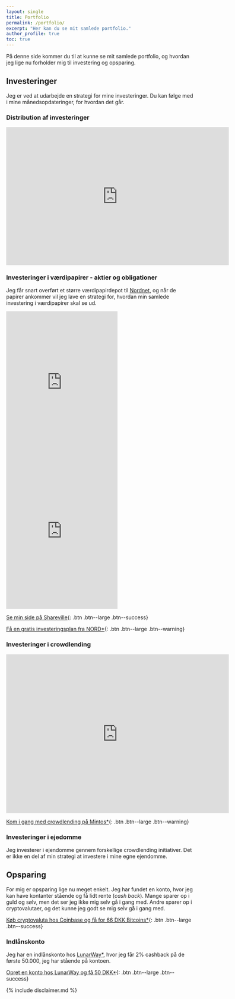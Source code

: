 ```yaml
---
layout: single
title: Portfolio
permalink: /portfolio/
excerpt: "Her kan du se mit samlede portfolio."
author_profile: true
toc: true
---
```


På denne side kommer du til at kunne se mit samlede portfolio, og hvordan jeg lige nu forholder mig til investering og opsparing.

## Investeringer

Jeg er ved at udarbejde en strategi for mine investeringer. Du kan følge med i mine månedsopdateringer, for hvordan det går.

### Distribution af investeringer

<iframe width="600" height="371" seamless frameborder="0" scrolling="no" src="https://docs.google.com/spreadsheets/d/e/2PACX-1vQKZZbdj1cM5A4yCXjtjhxowXHoMhioXI-OR-mEPmmGgqQhcSr250VUM8SGVvRkWZziWUYleizmqAC2/pubchart?oid=530543382&amp;format=image"></iframe>

### Investeringer i værdipapirer - aktier og obligationer

Jeg får snart overført et større værdipapirdepot til [Nordnet](/go/nordnet/), og når de papirer ankommer vil jeg lave en strategi for, hvordan min samlede investering i værdipapirer skal se ud.

<iframe src="https://www.shareville.se/widget/portfolio/343009/yield?period=365" height="400" frameborder="0" allowtransparency="true" scrolling="no"></iframe>

<iframe src="https://www.shareville.se/widget/portfolio/343009/positions" height="400" frameborder="0" allowtransparency="true" scrolling="no"></iframe>

[Se min side på Shareville](https://shareville.dk/me/portfolios/343009/positions){: .btn .btn--large .btn--success}

[Få en gratis investeringsplan fra NORD*](/go/nord/){: .btn .btn--large .btn--warning}

### Investeringer i crowdlending

<iframe width="600" height="427.012" seamless frameborder="0" scrolling="no" src="https://docs.google.com/spreadsheets/d/e/2PACX-1vQKZZbdj1cM5A4yCXjtjhxowXHoMhioXI-OR-mEPmmGgqQhcSr250VUM8SGVvRkWZziWUYleizmqAC2/pubchart?oid=1157747909&amp;format=image"></iframe>

[Kom i gang med crowdlending på Mintos*](/go/mintos/){: .btn .btn--large .btn--warning}

### Investeringer i ejedomme

Jeg investerer i ejendomme gennem forskellige crowdlending initiativer. Det er ikke en del af min strategi at investere i mine egne ejendomme.

## Opsparing

For mig er opsparing lige nu meget enkelt. Jeg har fundet en konto, hvor jeg kan have kontanter stående og få lidt rente (_cash back_). Mange sparer op i guld og sølv, men det ser jeg ikke mig selv gå i gang med. Andre sparer op i cryptovalutaer, og det kunne jeg godt se mig selv gå i gang med.

[Køb cryptovaluta hos Coinbase og få for 66 DKK Bitcoins*](/go/coinbase/){: .btn .btn--large .btn--success}

### Indlånskonto

Jeg har en indlånskonto hos [LunarWay*](/go/lunarway/), hvor jeg får 2% cashback på de første 50.000, jeg har stående på kontoen. 

[Opret en konto hos LunarWay og få 50 DKK*](/go/lunarway/){: .btn .btn--large .btn--success}

{% include disclaimer.md %}
